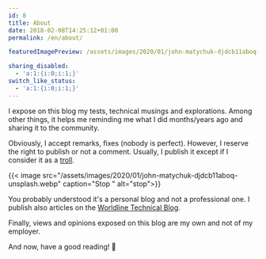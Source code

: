 ```yaml
---
id: 8
title: About
date: 2018-02-08T14:25:12+01:00
permalink: /en/about/

featuredImagePreview: /assets/images/2020/01/john-matychuk-djdcb11aboq-unsplash.webp

sharing_disabled:
  - 'a:1:{i:0;i:1;}'
switch_like_status:
  - 'a:1:{i:0;i:1;}'
---
```


I expose on this blog my tests, technical musings and explorations.
Among other things, it helps me reminding me what I did months/years ago and sharing it to the community.

Obviously, I accept remarks, fixes (nobody is perfect). However, I reserve the right to publish or not a comment.
Usually, I publish it except if I consider it as a [troll](https://en.wikipedia.org/wiki/Troll_(slang)).

{{< image src="/assets/images/2020/01/john-matychuk-djdcb11aboq-unsplash.webp" caption="Stop " alt="stop">}}

You probably understood it's a personal blog and not a professional one.
I publish also articles on the [Worldline Technical Blog](https://blog.worldline.tech/).

Finally, views and opinions exposed on this blog are my own and not of my employer.
  
And now, have a good reading! 🙂